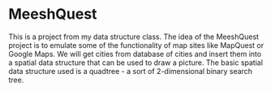 # MeeshQuest

This is a project from my data structure class.
The idea of the MeeshQuest project is to emulate some of the functionality of map sites like MapQuest or Google Maps. We will get cities from database of cities and insert them into a spatial data structure that can be used to draw a picture. The basic spatial data structure used is a quadtree - a sort of 2-dimensional binary search tree. 
